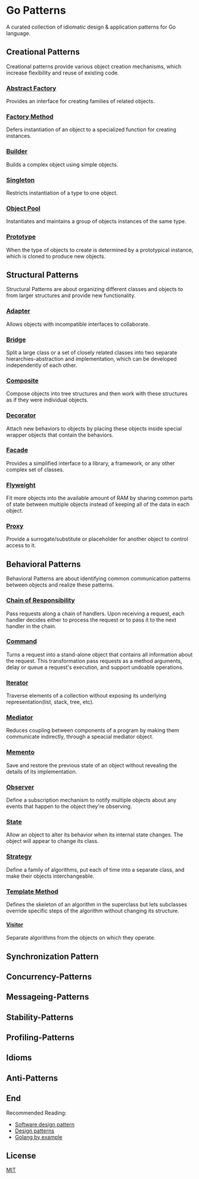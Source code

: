 # Go Patterns

A curated collection of idiomatic design & application patterns for Go language.

## Creational Patterns

Creational patterns provide various object creation mechanisms, which increase flexibility and reuse of existing code.

### [Abstract Factory](./creational/abstractFactory/abstract_factory.go)

Provides an interface for creating families of related objects.

### [Factory Method](./creational/factoryMethod/factory_method.go)

Defers instantiation of an object to a specialized function for creating instances.

### [Builder](./creational/builder/builder.go)

Builds a complex object using simple objects.

### [Singleton](./creational/singleton/singleton.go)

Restricts instantiation of a type to one object.

### [Object Pool](./creational/objectPool/object_pool.go)

Instantiates and maintains a group of objects instances of the same type.

### [Prototype](./creational/prototype/prototype.go)

When the type of objects to create is determined by a prototypical instance, which is cloned to produce new objects.

## Structural Patterns

Structural Patterns are about organizing different classes and objects to from larger structures and provide new functionality.

### [Adapter](./structural/adapter/adapter.go)

Allows objects with incompatible interfaces to collaborate.

### [Bridge](./structural/bridge/bridge.go)

Split a large class or a set of closely related classes into two separate hierarchies-abstraction and implementation, which can be developed independently of each other.

### [Composite](./structural/composite/composite.go)

Compose objects into tree structures and then work with these structures as if they were individual objects.

### [Decorator](./structural/decorator/decorator.go)

Attach new behaviors to objects by placing these objects inside special wrapper objects that contain the behaviors.

### [Facade](./structural/facade/facade.go)

Provides a simplified interface to a library, a framework, or any other complex set of classes.

### [Flyweight](./structural/flyweight/flyweight.go)

Fit more objects into the available amount of RAM by sharing common parts of state between multiple objects instead of keeping all of the data in each object.

### [Proxy](./structural/proxy/proxy.go)

Provide a surrogate/substitute or placeholder for another object to control access to it.

## Behavioral Patterns

Behavioral Patterns are about identifying common communication patterns between objects and realize these patterns.

### [Chain of Responsibility](./behavioral/chainOfResponsibility/chain_of_responsibility.go)

Pass requests along a chain of handlers. Upon receiving a request, each handler decides either to process the request or to pass it to the next handler in the chain.

### [Command](./behavioral/command/command.go)

Turns a request into a stand-alone object that contains all information about the request. This transformation pass requests as a method arguments, delay or queue a request's execution, and support undoable operations.

### [Iterator](./behavioral/iterator/iterator.go)

Traverse elements of a collection without exposing its underlying representation(list, stack, tree, etc).

### [Mediator](./behavioral/mediator/mediator.go)

Reduces coupling between components of a program by making them communicate indirectly, through a speacial mediator object.

### [Memento](./behavioral/memento/memento.go)

Save and restore the previous state of an object without revealing the details of its implementation.

### [Observer](./behavioral/observer/observer.go)

Define a subscription mechanism to notify multiple objects about any events that happen to the object they're observing.

### [State](./behavioral/state/state.go)

Allow an object to alter its behavior when its internal state changes. The object will appear to change its class.

### [Strategy](./behavioral/strategy/strategy.go)

Define a family of algorithms, put each of time into a separate class, and make their objects interchangeable.

### [Template Method](./behavioral/templateMethod/template_method.go)

Defines the skeleton of an algorithm in the superclass but lets subclasses override specific steps of the algorithm without changing its structure.

#### [Visitor](./behavioral/visitor/visitor.go)

Separate algorithms from the objects on which they operate.

## Synchronization Pattern

## Concurrency-Patterns

## Messageing-Patterns

## Stability-Patterns

## Profiling-Patterns

## Idioms

## Anti-Patterns

## End

Recommended Reading:

- [Software design pattern](https://en.wikipedia.org/wiki/Software_design_pattern)
- [Design patterns](https://refactoring.guru/design-patterns)
- [Golang by example](https://golangbyexample.com/)

## License

[MIT](./LICENSE)